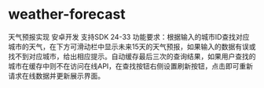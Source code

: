 # weather-forecast
天气预报实现
安卓开发
支持SDK 24-33
功能要求：根据输入的城市ID查找对应城市的天气，在下方可滑动栏中显示未来15天的天气预报，如果输入的数据有误或找不到对应城市，给出相应提示。自动缓存最后三次的查询结果，如果用户查找的城市在缓存中则不在访问在线API，在查找按钮右侧设置刷新按钮，点击即可重新请求在线数据并更新展示界面。
